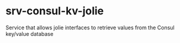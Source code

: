 # srv-consul-kv-jolie
Service that allows jolie interfaces to retrieve values from the Consul key/value database
